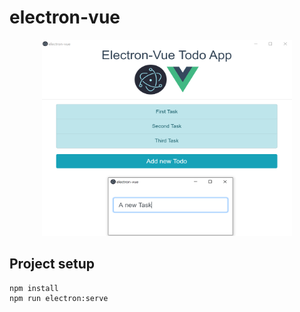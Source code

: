 # electron-vue
<p align="center"><img width="400" height="314" src="https://raw.githubusercontent.com/alikamal1/electron-vue/master/screenshot.PNG"></p>

## Project setup
```
npm install
npm run electron:serve
```